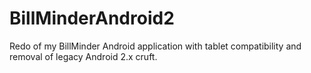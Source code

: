 BillMinderAndroid2
==================

Redo of my BillMinder Android application with tablet compatibility and removal of legacy Android 2.x cruft.
